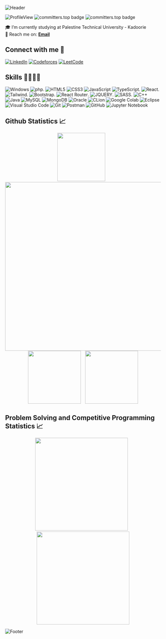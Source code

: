 ![Header](https://capsule-render.vercel.app/api?type=waving&color=gradient&height=222&section=header&text=Hi,%20I'm%20Ahmad%20Alzerei!%20%F0%9F%91%8B&fontSize=45)

![ProfileView](https://komarev.com/ghpvc/?username=Ahmad-Alzerei&label=Profile%20views&color=blueviolet)
![committers.top badge](https://user-badge.committers.top/palestine_public/Ahmad-Alzerei.svg)
![committers.top badge](https://user-badge.committers.top/palestine/Ahmad-Alzerei.svg)

🎓 I’m currently studying at Palestine Technical University - Kadoorie <br />
📩 Reach me on: [**Email**](mailto://ahmadzerie56@gmail.com) <br />

<h2>Connect with me 📨</h2>

[![LinkedIn](https://img.shields.io/badge/LinkedIn-0077B5?style=for-the-badge&logo=linkedin&logoColor=white)](https://www.linkedin.com/in/ahmad-al-zerei-8b7776236/)
[![Codeforces](https://img.shields.io/badge/Codeforces-445f9d?style=for-the-badge&logo=Codeforces&logoColor=white)](https://codeforces.com/profile/Ahmad_Alzerei)
[![LeetCode](https://img.shields.io/badge/-LeetCode-FFA116?style=for-the-badge&logo=LeetCode&logoColor=black)](https://leetcode.com/u/AH_ZR/)

<h2>Skills 🤹🏻‍♂️💡</h2>

![Windows](https://img.shields.io/badge/Windows-0078D6?style=for-the-badge&logo=windows&logoColor=white)
![php](https://img.shields.io/badge/PHP-777BB4?style=for-the-badge&logo=php&logoColor=white).
![HTML5](https://img.shields.io/badge/HTML5-E34F26?style=for-the-badge&logo=html5&logoColor=white)
![CSS3](https://img.shields.io/badge/CSS3-1572B6?style=for-the-badge&logo=css3&logoColor=white)
![JavaScript](https://img.shields.io/badge/JavaScript-323330?style=for-the-badge&logo=javascript&logoColor=F7DF1E)
![TypeScript](https://img.shields.io/badge/TypeScript-007ACC?style=for-the-badge&logo=typescript&logoColor=white).
![React](https://img.shields.io/badge/React-20232A?style=for-the-badge&logo=react&logoColor=61DAFB).
![Tailwind](https://img.shields.io/badge/Tailwind_CSS-38B2AC?style=for-the-badge&logo=tailwind-css&logoColor=white).
![Bootstrap](https://img.shields.io/badge/Bootstrap-563D7C?style=for-the-badge&logo=bootstrap&logoColor=white).
![React Router](https://img.shields.io/badge/React_Router-CA4245?style=for-the-badge&logo=react-router&logoColor=white).
![JQUERY](https://img.shields.io/badge/jQuery-0769AD?style=for-the-badge&logo=jquery&logoColor=white).
![SASS](https://img.shields.io/badge/Sass-CC6699?style=for-the-badge&logo=sass&logoColor=white).
![C++](https://img.shields.io/badge/C%2B%2B-00599C?style=for-the-badge&logo=c%2B%2B&logoColor=white)
![Java](https://img.shields.io/badge/Java-ED8B00?style=for-the-badge&logo=openjdk&logoColor=white)
![MySQL](https://img.shields.io/badge/MySQL-00000F?style=for-the-badge&logo=mysql&logoColor=white)
![MongoDB](https://img.shields.io/badge/MongoDB-4EA94B?style=for-the-badge&logo=mongodb&logoColor=white)
![Oracle](https://img.shields.io/badge/Oracle-F80000?style=for-the-badge&logo=Oracle&logoColor=white)
![CLion](https://img.shields.io/badge/CLion-000000?style=for-the-badge&logo=clion&logoColor=white)
![Google Colab](https://img.shields.io/badge/Colab-F9AB00?style=for-the-badge&logo=googlecolab&color=525252)
![Eclipse](https://img.shields.io/badge/Eclipse-2C2255?style=for-the-badge&logo=eclipse&logoColor=white)
![Visual Studio Code](https://img.shields.io/badge/Visual_Studio_Code-0078D4?style=for-the-badge&logo=visual%20studio%20code&logoColor=white)
![Git](https://img.shields.io/badge/GIT-E44C30?style=for-the-badge&logo=git&logoColor=white)
![Postman](https://img.shields.io/badge/Postman-FF6C37?style=for-the-badge&logo=postman&logoColor=white)
![GitHub](https://img.shields.io/badge/GitHub-%23121011.svg?style=for-the-badge&logo=github&logoColor=white)
![Jupyter Notebook](https://img.shields.io/badge/jupyter-%23FA0F00.svg?style=for-the-badge&logo=jupyter&logoColor=white)


<h2>Github Statistics 📈</h2>
<div align="center">
  <img height=155.7 src="https://github-readme-stats.vercel.app/api/top-langs?username=Ahmad-Alzerei&layout=compact&theme=radical&hide_border=true" />
    &ensp;
  <img width=545 src="https://github-profile-summary-cards.vercel.app/api/cards/profile-details?username=Ahmad-Alzerei&theme=radical&hide_border=true" />
  <img height=171 src="https://github-readme-stats.vercel.app/api?username=Ahmad-Alzerei&theme=radical&hide_border=true" />
    &ensp;
  <img height=171 src="https://github-readme-streak-stats.herokuapp.com/?user=Ahmad-Alzerei&theme=radical&hide_border=true" />
</div>

<h2>Problem Solving and Competitive Programming Statistics 📈</h2>
  <div align="center">
    <img height=300 src="https://codeforces-readme-stats.vercel.app/api/card?username=Ahmad_Alzerei&force_username=true&theme=nord&border_color=#FFF" />
      &ensp;
    <img height=300 src="https://leetcode.card.workers.dev/AH_ZR?theme=nord&font=baloo&extension=activity&border_color=#FFF" />
  </div>

![Footer](https://capsule-render.vercel.app/api?type=waving&color=gradient&height=111&section=footer)

